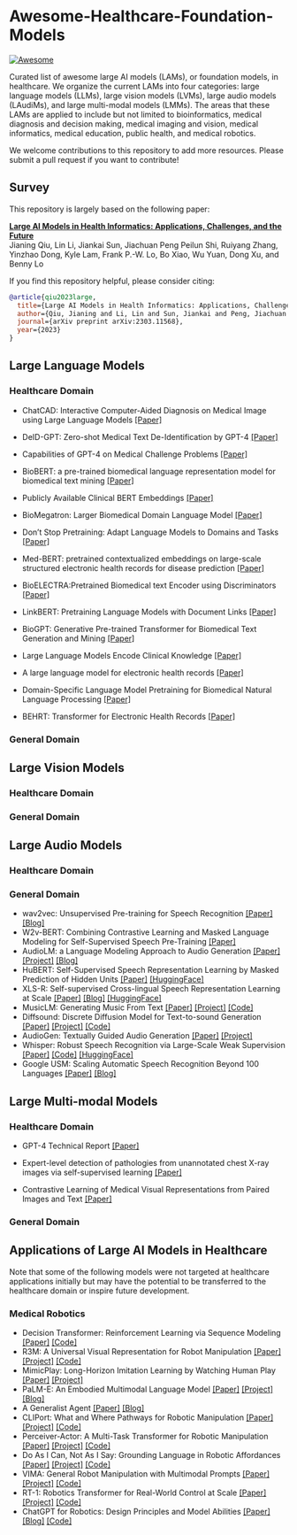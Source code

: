 # Awesome-Healthcare-Foundation-Models 

[![Awesome](https://awesome.re/badge.svg)](https://awesome.re)

Curated list of awesome large AI models (LAMs), or foundation models, in healthcare. We organize the current LAMs into four categories: large language models (LLMs), large vision models (LVMs), large audio models (LAudiMs), and large multi-modal models (LMMs). The areas that these LAMs are applied to include but not limited to bioinformatics, medical diagnosis and decision making, medical imaging and vision, medical informatics, medical education, public health, and medical robotics.

We welcome contributions to this repository to add more resources. Please submit a pull request if you want to contribute!

## Survey

This repository is largely based on the following paper:

**[Large AI Models in Health Informatics:
Applications, Challenges, and the Future](https://arxiv.org/pdf/2303.11568v1.pdf)**
<br /> 
Jianing Qiu,
Lin Li, 
Jiankai Sun,
Jiachuan Peng
Peilun Shi,
Ruiyang Zhang,
Yinzhao Dong,
Kyle Lam,
Frank P.-W. Lo,
Bo Xiao,
Wu Yuan,
Dong Xu, and
Benny Lo
<br />


If you find this repository helpful, please consider citing:

```bibtex
@article{qiu2023large,
  title={Large AI Models in Health Informatics: Applications, Challenges, and the Future},
  author={Qiu, Jianing and Li, Lin and Sun, Jiankai and Peng, Jiachuan and Shi, Peilun and Zhang, Ruiyang and Dong, Yinzhao and Lam, Kyle and Lo, Frank P-W and Xiao, Bo and others},
  journal={arXiv preprint arXiv:2303.11568},
  year={2023}
}
```

## Large Language Models

### Healthcare Domain

* ChatCAD: Interactive Computer-Aided Diagnosis on Medical Image using
Large Language Models [[Paper]](https://arxiv.org/pdf/2302.07257.pdf)

* DeID-GPT: Zero-shot Medical Text De-Identification by GPT-4 [[Paper]](https://arxiv.org/pdf/2303.11032.pdf)

* Capabilities of GPT-4 on Medical Challenge Problems [[Paper]](https://arxiv.org/pdf/2303.13375.pdf)

* BioBERT: a pre-trained biomedical language representation model for biomedical text mining [[Paper]](https://arxiv.org/pdf/1901.08746.pdf)

* Publicly Available Clinical BERT Embeddings [[Paper]](https://arxiv.org/pdf/1904.03323.pdf)

* BioMegatron: Larger Biomedical Domain Language Model [[Paper]](https://arxiv.org/pdf/2010.06060.pdf)

* Don’t Stop Pretraining: Adapt Language Models to Domains and Tasks [[Paper]](https://aclanthology.org/2020.acl-main.740.pdf)

* Med-BERT: pretrained contextualized embeddings on large-scale structured electronic health records for disease prediction [[Paper]](https://www.nature.com/articles/s41746-021-00455-y)

* BioELECTRA:Pretrained Biomedical text Encoder using Discriminators [[Paper]](https://aclanthology.org/2021.bionlp-1.16.pdf)

* LinkBERT: Pretraining Language Models with Document Links [[Paper]](https://arxiv.org/pdf/2203.15827.pdf)

* BioGPT: Generative Pre-trained Transformer for Biomedical Text Generation and Mining [[Paper]](https://arxiv.org/pdf/2210.10341.pdf)

* Large Language Models Encode Clinical Knowledge [[Paper]](https://arxiv.org/pdf/2212.13138.pdf)

* A large language model for electronic health records [[Paper]](https://www.nature.com/articles/s41746-022-00742-2)

* Domain-Specific Language Model Pretraining for Biomedical Natural Language Processing [[Paper]](https://arxiv.org/pdf/2007.15779.pdf)

* BEHRT: Transformer for Electronic Health Records [[Paper]](https://www.nature.com/articles/s41598-020-62922-y)

### General Domain





## Large Vision Models

### Healthcare Domain

### General Domain




## Large Audio Models

### Healthcare Domain


### General Domain

* wav2vec: Unsupervised Pre-training for Speech Recognition [[Paper]](https://arxiv.org/abs/1904.05862) [[Blog]](https://ai.facebook.com/blog/wav2vec-20-learning-the-structure-of-speech-from-raw-audio/)
* W2v-BERT: Combining Contrastive Learning and Masked Language Modeling for Self-Supervised Speech Pre-Training [[Paper]](https://arxiv.org/abs/2108.06209)
* AudioLM: a Language Modeling Approach to Audio Generation [[Paper]](https://arxiv.org/abs/2209.03143) [[Project]](https://google-research.github.io/seanet/audiolm/examples/) [[Blog]](https://ai.googleblog.com/2022/10/audiolm-language-modeling-approach-to.html)
* HuBERT: Self-Supervised Speech Representation Learning by Masked Prediction of Hidden Units [[Paper]](https://arxiv.org/abs/2106.07447) [[HuggingFace]](https://huggingface.co/docs/transformers/model_doc/hubert)
* XLS-R: Self-supervised Cross-lingual Speech Representation Learning at Scale [[Paper]](https://arxiv.org/abs/2111.09296) [[Blog]](https://ai.facebook.com/blog/xls-r-self-supervised-speech-processing-for-128-languages/) [[HuggingFace]](https://huggingface.co/facebook/wav2vec2-xls-r-300m)
* MusicLM: Generating Music From Text [[Paper]](https://arxiv.org/abs/2301.11325) [[Project]](https://google-research.github.io/seanet/musiclm/examples/) [[Code]](https://github.com/lucidrains/musiclm-pytorch)
* Diffsound: Discrete Diffusion Model for Text-to-sound Generation [[Paper]](https://arxiv.org/abs/2207.09983) [[Project]](http://dongchaoyang.top/text-to-sound-synthesis-demo/) [[Code]](https://github.com/yangdongchao/Text-to-sound-Synthesis)
* AudioGen: Textually Guided Audio Generation [[Paper]](https://arxiv.org/abs/2209.15352) [[Project]](https://felixkreuk.github.io/audiogen/)
* Whisper: Robust Speech Recognition via Large-Scale Weak Supervision [[Paper]](https://arxiv.org/abs/2212.04356) [[Code]](https://github.com/openai/whisper) [[HuggingFace]](https://huggingface.co/openai/whisper-tiny.en)
* Google USM: Scaling Automatic Speech Recognition Beyond 100 Languages [[Paper]](https://arxiv.org/abs/2303.01037) [[Blog]](https://ai.googleblog.com/2023/03/universal-speech-model-usm-state-of-art.html)


## Large Multi-modal Models

### Healthcare Domain

* GPT-4 Technical Report [[Paper]](https://arxiv.org/pdf/2303.08774.pdf)

* Expert-level detection of pathologies from unannotated chest X-ray images via self-supervised learning [[Paper]](https://www.nature.com/articles/s41551-022-00936-9)

* Contrastive Learning of Medical Visual Representations from Paired Images and Text [[Paper]](https://arxiv.org/pdf/2010.00747.pdf)

### General Domain



## Applications of Large AI Models in Healthcare

Note that some of the following models were not targeted at healthcare applications initially but may have the potential to be transferred to the healthcare domain or inspire future development.

###  Medical Robotics

* Decision Transformer: Reinforcement Learning via Sequence Modeling [[Paper]](https://arxiv.org/abs/2106.01345) [[Code]](https://github.com/kzl/decision-transformer)
* R3M: A Universal Visual Representation for Robot Manipulation [[Paper]](https://arxiv.org/abs/2203.12601) [[Project]](https://sites.google.com/view/robot-r3m/) [[Code]](https://github.com/facebookresearch/r3m)
* MimicPlay: Long-Horizon Imitation Learning by Watching Human Play [[Paper]](https://arxiv.org/abs/2302.12422) [[Project]](https://mimic-play.github.io/)
* PaLM-E: An Embodied Multimodal Language Model [[Paper]](https://arxiv.org/abs/2303.03378) [[Project]](https://palm-e.github.io/) [[Blog]](https://ai.googleblog.com/2023/03/palm-e-embodied-multimodal-language.html)
* A Generalist Agent [[Paper]](https://arxiv.org/abs/2205.06175) [[Blog]](https://www.deepmind.com/blog/a-generalist-agent)
* CLIPort: What and Where Pathways for Robotic Manipulation [[Paper]](https://arxiv.org/abs/2109.12098) [[Project]](https://cliport.github.io/) [[Code]](https://github.com/cliport/cliport)
* Perceiver-Actor: A Multi-Task Transformer for Robotic Manipulation [[Paper]](https://arxiv.org/abs/2209.05451) [[Project]](https://peract.github.io/) [[Code]](https://github.com/peract/peract)
* Do As I Can, Not As I Say: Grounding Language in Robotic Affordances [[Paper]](https://arxiv.org/abs/2204.01691) [[Project]](https://say-can.github.io/) [[Code]](https://github.com/google-research/google-research/tree/master/saycan)
* VIMA: General Robot Manipulation with Multimodal Prompts [[Paper]](https://arxiv.org/abs/2210.03094) [[Project]](https://vimalabs.github.io/) [[Code]](https://github.com/vimalabs/VIMA)
* RT-1: Robotics Transformer for Real-World Control at Scale [[Paper]](https://arxiv.org/abs/2212.06817) [[Project]](https://robotics-transformer.github.io/) [[Code]](https://github.com/google-research/robotics_transformer)
* ChatGPT for Robotics: Design Principles and Model Abilities [[Paper]](https://www.microsoft.com/en-us/research/uploads/prod/2023/02/ChatGPT___Robotics.pdf) [[Blog]](https://www.microsoft.com/en-us/research/group/autonomous-systems-group-robotics/articles/chatgpt-for-robotics/) [[Code]](https://github.com/microsoft/PromptCraft-Robotics)

